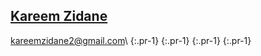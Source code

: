 ## [Kareem Zidane](/)
<kareemzidane2@gmail.com>\\
[<i class="fab fa-facebook-square"></i>](https://facebook.com/kzidane2){:.pr-1}
[<i class="fab fa-github-square"></i>](https://github.com/kzidane){:.pr-1}
[<i class="fab fa-linkedin"></i>](https://linkedin.com/in/kzidane1){:.pr-1}
[<i class="fab fa-twitter-square"></i>](https://twitter.com/_kzidane){:.pr-1}
